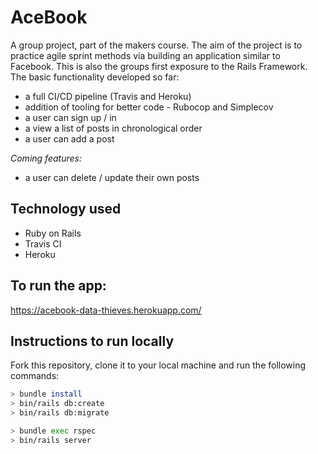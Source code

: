 # AceBook

A group project, part of the makers course. The aim of the project is to practice agile sprint methods via building an application similar to Facebook. This is also the groups first exposure to the  Rails Framework.
The basic functionality developed so far:
- a full CI/CD pipeline (Travis and Heroku)
- addition of tooling for better code - Rubocop and Simplecov 
- a user can sign up / in
- a view a list of posts in chronological order
- a user can add a post

 *Coming features:*
 - a user can delete / update their own posts

## Technology used
* Ruby on Rails
* Travis CI
* Heroku


## To run the app:
https://acebook-data-thieves.herokuapp.com/  

## Instructions to run locally
Fork this repository, clone it to your local machine and run the following commands:

```bash
> bundle install
> bin/rails db:create
> bin/rails db:migrate

> bundle exec rspec
> bin/rails server
```

